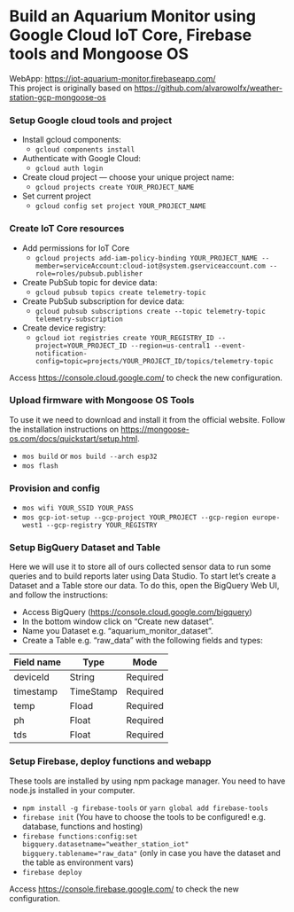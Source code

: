 # Build an Aquarium Monitor using Google Cloud IoT Core, Firebase tools and Mongoose OS

WebApp: https://iot-aquarium-monitor.firebaseapp.com/  
This project is originally based on https://github.com/alvarowolfx/weather-station-gcp-mongoose-os

### Setup Google cloud tools and project

* Install gcloud components:
    * `gcloud components install`
* Authenticate with Google Cloud:
    * `gcloud auth login`
* Create cloud project — choose your unique project name:
    * `gcloud projects create YOUR_PROJECT_NAME`
* Set current project
    * `gcloud config set project YOUR_PROJECT_NAME`

### Create IoT Core resources

* Add permissions for IoT Core
    * `gcloud projects add-iam-policy-binding YOUR_PROJECT_NAME --member=serviceAccount:cloud-iot@system.gserviceaccount.com --role=roles/pubsub.publisher`
* Create PubSub topic for device data:
    * `gcloud pubsub topics create telemetry-topic`
* Create PubSub subscription for device data:
    * `gcloud pubsub subscriptions create --topic telemetry-topic telemetry-subscription`
* Create device registry:
    * `gcloud iot registries create YOUR_REGISTRY_ID --project=YOUR_PROJECT_ID --region=us-central1 --event-notification-config=topic=projects/YOUR_PROJECT_ID/topics/telemetry-topic`

Access https://console.cloud.google.com/ to check the new configuration.

### Upload firmware with Mongoose OS Tools

To use it we need to download and install it from the official website. Follow the installation instructions on https://mongoose-os.com/docs/quickstart/setup.html.

* `mos build` or `mos build --arch esp32`
* `mos flash`

### Provision and config

* `mos wifi YOUR_SSID YOUR_PASS`
* `mos gcp-iot-setup --gcp-project YOUR_PROJECT --gcp-region europe-west1 --gcp-registry YOUR_REGISTRY`


### Setup BigQuery Dataset and Table

Here we will use it to store all of ours collected sensor data to run some queries and to build reports later using Data Studio. To start let’s create a Dataset and a Table store our data. To do this, open the BigQuery Web UI, and follow the instructions:

* Access BigQuery (https://console.cloud.google.com/bigquery)
* In the bottom window click on “Create new dataset”.
* Name you Dataset e.g. “aquarium_monitor_dataset”.
* Create a Table e.g. “raw_data” with the following fields and types:

|Field name | Type | Mode
|--- | --- | ---
|deviceId | String | Required
|timestamp | TimeStamp | Required
|temp | Fload | Required
|ph | Float | Required
|tds | Float | Required

### Setup Firebase, deploy functions and webapp
These tools are installed by using npm package manager. You need to have node.js installed in your computer.

* `npm install -g firebase-tools` or `yarn global add firebase-tools`
* `firebase init` (You have to choose the tools to be configured! e.g. database, functions and hosting)
* `firebase functions:config:set bigquery.datasetname="weather_station_iot" bigquery.tablename="raw_data"` (only in case you have the dataset and the table as environment vars)
* `firebase deploy`

Access https://console.firebase.google.com/ to check the new configuration.
